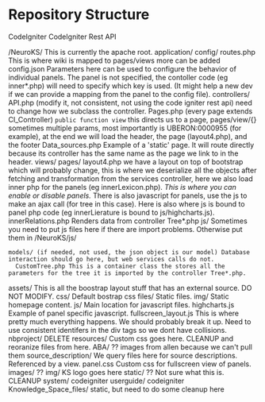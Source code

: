 # Repository Structure

CodeIgniter
CodeIgniter Rest API

/NeuroKS/ This is currently the apache root.
  application/
    config/
	  routes.php This is where wiki is mapped to pages/views more can be added
	  config.json Parameters here can be used to configure the behavior of individual panels. The panel is not specified, the contoller code (eg inner*.php) will need to specify which key is used. (It might help a new dev if we can provide a mapping from the panel to the config file). 
	controllers/
	  API.php (modify it, not consistent, not using the code igniter rest api) need to change how we subclass the controller.
	  Pages.php (every page extends CI_Controller)
	  	`public function view` this directs us to a page, pages/view/{} sometimes multiple params, most importantly is UBERON:0000955 (for example), at the end we will load the header, the page (layout4.php), and the footer
	  Data_sources.php Example of a 'static' page. It will route directly because its controller has the same name as the page we link to in the header.
	views/
	  pages/
	    layout4.php we have a layout on top of bootstrap which will probably change, this is where we deserialize all the objects after fetching and transformation from the services controller, here we also load inner php for the panels (eg innerLexicon.php). *This is where you can enable or disable panels.* There is also javascript for panels, use the js to make an ajax call (for tree in this case). Here is also where js is bound to panel php code (eg innerLierature is bound to js/highcharts.js).
        innerRelations.php Renders data from controller Tree*.php
	  js/ Sometimes you need to put js files here if there are import problems. Otherwise put them in /NeuroKS/js/

	models/ (if needed, not used, the json object is our model) Database interaction should go here, but web services calls do not.
	  CustomTree.php This is a container class the stores all the parameters for the tree it is imported by the controller Tree*.php.

  assets/  This is all the boostrap layout stuff that has an external source. DO NOT MODIFY.
  css/  Default bostrap css
  files/  Static files.
  img/  Static homepage content.
  js/ Main location for javascript files.
    highcharts.js Example of panel specific javascript.
	fullscreen_layout.js This is where pretty much everything happens. We should probably break it up. Need to use consistent identifers in the div tags so we dont have collisions.
  nbproject/  DELETE
  resources/  Custom css goes here. CLEANUP and reoranize files from here.
    ABA/ ?? images from allen because we can't pull them
    source_description/ We query files here for source descriptions. Referenced by a view.
	panel.css Custom css for fullscreen view of panels.
	images/ ??
	img/ KS logo goes here 
  static/ ?? Not sure what this is. CLEANUP
  system/ codeigniter
  userguide/ codeigniter
  Knowledge_Space_files/ static, but need to do some cleanup here


